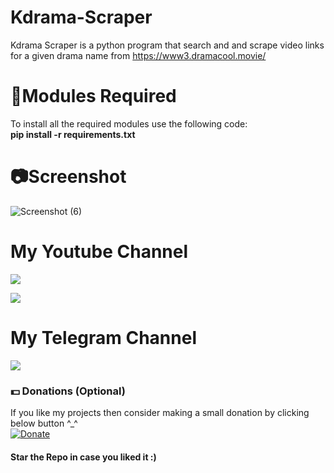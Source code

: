# Kdrama-Scraper
Kdrama Scraper is a python program that search and and scrape video links for a given drama name from https://www3.dramacool.movie/

# 📎Modules Required
To install all the required modules use the following code:
<br/>
<b>pip install -r requirements.txt</b>

# 📷Screenshot
![Screenshot (6)](https://user-images.githubusercontent.com/68910039/94347128-93799080-ffe6-11ea-834a-69ffa76e1ded.png)

# My Youtube Channel
[![](https://img.shields.io/badge/Subscribe-red?style=for-the-badge&logo=YouTube)](https://www.youtube.com/channel/UCVGasc5jr45eZUpZNHvbtWQ)

[![](https://img.shields.io/youtube/channel/subscribers/UCVGasc5jr45eZUpZNHvbtWQ?style=social)](https://www.youtube.com/channel/UCVGasc5jr45eZUpZNHvbtWQ)

# My Telegram Channel
[![](https://img.shields.io/badge/Telegram-Join%20Now-blue?style=for-the-badge&logo=Telegram)](https://t.me/cracked4free)

### 💵 Donations (Optional)
If you like my projects then consider making a small donation by clicking below button ^_^
<br/>
[![Donate](https://img.shields.io/badge/Donate-PayPal-blue.svg)](https://www.paypal.com/paypalme/henryrics)

#### Star the Repo in case you liked it :)
